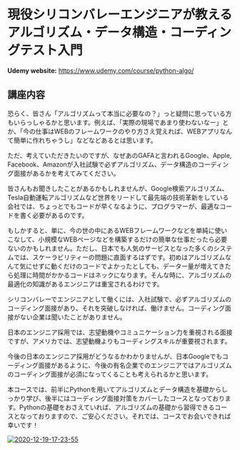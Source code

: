 # 現役シリコンバレーエンジニアが教えるアルゴリズム・データ構造・コーディングテスト入門
**Udemy website:**
https://www.udemy.com/course/python-algo/


## 講座内容
恐らく、皆さん「アルゴリズムって本当に必要なの？」っと疑問に思っている方もいらっしゃるかと思います。例えば、「実際の現場であまり使わないなー」とか、「今の仕事はWEBのフレームワークのやり方さえ覚えれば、WEBアプリなんて簡単に作れちゃうし」などなどあるとは思います。

ただ、考えていただきたいのですが、なぜあのGAFAと言われるGoogle、Apple, Facebook、Amazonが入社試験で必ずアルゴリズム、データ構造のコーディング面接があるかを考えてみてください。

皆さんもお聞きしたことがあるかもしれませんが、Google検索アルゴリズム、Tesla自動運転アルゴリズムなど世界をリードして最先端の技術革新をしている会社では、ちょっとでもコードが早くなるように、プログラマーが、最適なコードを書く必要があるのです。

もしかすると、単に、今の世の中にあるWEBフレームワークなどを単純に使いこなして、小規模なWEBページなどを構築するだけの簡単な仕事だったら必要ないのかもしれません。ただし、日本でも人気のサービスとなった多くのシステムでは、スケーラビリティーの問題に直面するはずです。初めはアルゴリズムなんて気にせずに動くだけのコードでよかったとしても、データー量が増えてきたら処理に時間がかかるコードはネックになります。そんな時に、アルゴリズムの最適化の知識があるエンジニアは重宝されるわけです。

シリコンバレーでエンジニアとして働くには、入社試験で、必ずアルゴリズムのコーディング面接があり、それを突破しなければ、働けません。コーディング面接がない企業は聞いたことがありません。

日本のエンジニア採用では、志望動機やコミュニケーション力を重視される面接ですが、アメリカでは、志望動機よりもコーディングスキルが重要視されます。

今後の日本のエンジニア採用がどうなるかわかりませんが、日本Googleでもコーディング面接があるように、今後の有名企業でのエンジニアではアルゴリズムのコーディング面接が必須になってくることも考えられるかと思います。

本コースでは、前半にPythonを用いてアルゴリズムとデータ構造を基礎からしっかり学び、後半にはコーディング面接対策をカバーしたコースとなっております。Pythonの基礎をおさえていれば、アルゴリズムの基礎から習得できるコースとなっておりますので、ご安心ください。それでは、コースでお会いできれば幸いです！

<a href="https://ibb.co/ZSgm5t8"><img src="https://i.ibb.co/ZSgm5t8/2020-12-19-17-23-55.png" alt="2020-12-19-17-23-55" border="0"></a>
